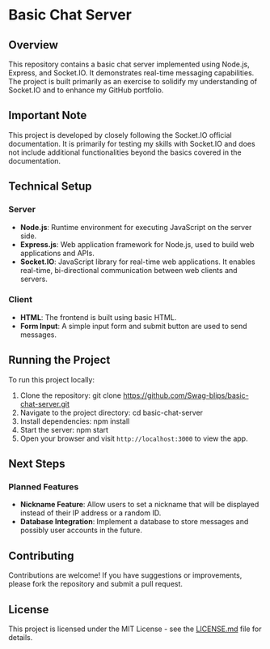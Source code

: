 # Basic Chat Server

## Overview
This repository contains a basic chat server implemented using Node.js, Express, and Socket.IO. It demonstrates real-time messaging capabilities. The project is built primarily as an exercise to solidify my understanding of Socket.IO and to enhance my GitHub portfolio.

## Important Note
This project is developed by closely following the Socket.IO official documentation. It is primarily for testing my skills with Socket.IO and does not include additional functionalities beyond the basics covered in the documentation.

## Technical Setup
### Server
- **Node.js**: Runtime environment for executing JavaScript on the server side.
- **Express.js**: Web application framework for Node.js, used to build web applications and APIs.
- **Socket.IO**: JavaScript library for real-time web applications. It enables real-time, bi-directional communication between web clients and servers.

### Client
- **HTML**: The frontend is built using basic HTML.
- **Form Input**: A simple input form and submit button are used to send messages.

## Running the Project
To run this project locally:
1. Clone the repository: git clone https://github.com/Swag-blips/basic-chat-server.git
2. Navigate to the project directory: cd basic-chat-server
3. Install dependencies: npm install
4. Start the server: npm start
5. Open your browser and visit `http://localhost:3000` to view the app.

## Next Steps
### Planned Features
- **Nickname Feature**: Allow users to set a nickname that will be displayed instead of their IP address or a random ID.
- **Database Integration**: Implement a database to store messages and possibly user accounts in the future.

## Contributing
Contributions are welcome! If you have suggestions or improvements, please fork the repository and submit a pull request.

## License
This project is licensed under the MIT License - see the [LICENSE.md](LICENSE) file for details.


